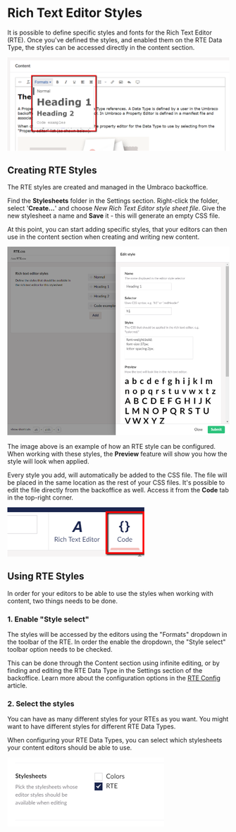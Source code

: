 # Rich Text Editor Styles

It is possible to define specific styles and fonts for the Rich Text Editor (RTE). Once you've defined the styles, and enabled them on the RTE Data Type, the styles can be accessed directly in the content section.

![Rich Text Editor Styles](../../built-in-property-editors/rich-text-editor/images/rte-Formats.png)

## Creating RTE Styles

The RTE styles are created and managed in the Umbraco backoffice.

Find the **Stylesheets** folder in the Settings section. Right-click the folder, select '**Create...**' and choose _New Rich Text Editor style sheet file_. Give the new stylesheet a name and **Save** it - this will generate an empty CSS file.

At this point, you can start adding specific styles, that your editors can then use in the content section when creating and writing new content.

![Add specific RTE styles](../../built-in-property-editors/rich-text-editor/images/rte-create-style.png)

The image above is an example of how an RTE style can be configured. When working with these styles, the **Preview** feature will show you how the style will look when applied.

Every style you add, will automatically be added to the CSS file. The file will be placed in the same location as the rest of your CSS files. It's possible to edit the file directly from the backoffice as well. Access it from the **Code** tab in the top-right corner.

![Edit CSS file directly in the backoffice](../../built-in-property-editors/rich-text-editor/images/rte-code-tab.png)

## Using RTE Styles

In order for your editors to be able to use the styles when working with content, two things needs to be done.

### 1. Enable "Style select"

The styles will be accessed by the editors using the "Formats" dropdown in the toolbar of the RTE. In order the enable the dropdown, the "Style select" toolbar option needs to be checked.

This can be done through the Content section using infinite editing, or by finding and editing the RTE Data Type in the Settings section of the backoffice. Learn more about the configuration options in the [RTE Config](configuration.md) article.

### 2. Select the styles

You can have as many different styles for your RTEs as you want. You might want to have different styles for different RTE Data Types.

When configuring your RTE Data Types, you can select which stylesheets your content editors should be able to use.

![Choose stylesheets on the Data Type](../../built-in-property-editors/rich-text-editor/images/rte-choose-stylesheet.png)
